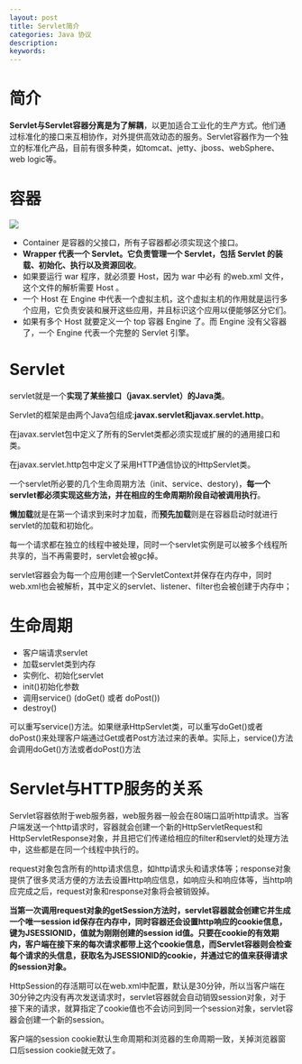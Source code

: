```yaml
---
layout: post
title: Servlet简介
categories: Java 协议
description: 
keywords: 
---
```




# 简介

**Servlet与Servlet容器分离是为了解耦**，以更加适合工业化的生产方式。他们通过标准化的接口来互相协作，对外提供高效动态的服务。Servlet容器作为一个独立的标准化产品，目前有很多种类，如tomcat、jetty、jboss、webSphere、web logic等。


# 容器

![](/images/posts/2017-07-03-servlet-instruct.md/1.png)

- Container 是容器的父接口，所有子容器都必须实现这个接口。
- **Wrapper 代表一个 Servlet。它负责管理一个 Servlet，包括 Servlet 的装载、初始化、执行以及资源回收**。
- 如果要运行 war 程序，就必须要 Host，因为 war 中必有 的web.xml 文件，这个文件的解析需要 Host 。
- 一个 Host 在 Engine 中代表一个虚拟主机，这个虚拟主机的作用就是运行多个应用，它负责安装和展开这些应用，并且标识这个应用以便能够区分它们。
- 如果有多个 Host 就要定义一个 top 容器 Engine 了。而 Engine 没有父容器了，一个 Engine 代表一个完整的 Servlet 引擎。


# Servlet

servlet就是一个**实现了某些接口（javax.servlet）的Java类**。

Servlet的框架是由两个Java包组成:**javax.servlet和javax.servlet.http**。

在javax.servlet包中定义了所有的Servlet类都必须实现或扩展的的通用接口和类。

在javax.servlet.http包中定义了采用HTTP通信协议的HttpServlet类。

一个servlet所必要的几个生命周期方法（init、service、destory)，**每一个servlet都必须实现这些方法，并在相应的生命周期阶段自动被调用执行**。

**懒加载**就是在第一个请求到来时才加载，而**预先加载**则是在容器启动时就进行servlet的加载和初始化。

每一个请求都在独立的线程中被处理，同时一个servlet实例是可以被多个线程所共享的，当不再需要时，servlet会被gc掉。

servlet容器会为每一个应用创建一个ServletContext并保存在内存中，同时web.xml也会被解析，其中定义的servlet、listener、filter也会被创建于内存中；


# 生命周期
- 客户端请求servlet
- 加载servlet类到内存
- 实例化、初始化servlet
- init()初始化参数
- 调用service() (doGet() 或者 doPost())
- destroy()

可以重写service()方法。如果继承HttpServlet类，可以重写doGet()或者doPost()来处理客户端通过Get或者Post方法过来的表单。实际上，service()方法会调用doGet()方法或者doPost()方法


# Servlet与HTTP服务的关系

Servlet容器依附于web服务器，web服务器一般会在80端口监听http请求。当客户端发送一个http请求时，容器就会创建一个新的HttpServletRequest和HttpServletResponse对象，并且把它们传递给相应的filter和servlet的处理方法中，这些都是在同一个线程中执行的。

request对象包含所有的http请求信息，如http请求头和请求体等；response对象提供了很多灵活方便的方法去设置Http响应信息，如响应头和响应体等，当http响应完成之后，request对象和response对象将会被销毁掉。

**当第一次调用request对象的getSession方法时，servlet容器就会创建它并生成一个唯一session id保存在内存中，同时容器还会设置http响应的cookie信息，键为JSESSIONID，值就为刚刚创建的session id值。只要在cookie的有效期内，客户端在接下来的每次请求都带上这个cookie信息，而Servlet容器则会检查每个请求的头信息，获取名为JSESSIONID的cookie，并通过它的值来获得请求的session对象。**

HttpSession的存活期可以在web.xml中配置，默认是30分钟，所以当客户端在30分钟之内没有再次发送请求时，servlet容器就会自动销毁session对象，对于接下来的请求，就算指定了cookie值也不会访问到同一个session对象，servlet容器会创建一个新的session。

客户端的session cookie默认生命周期和浏览器的生命周期一致，关掉浏览器窗口后session cookie就无效了。

